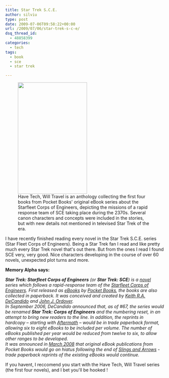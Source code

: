 ```yaml
---
title: Star Trek S.C.E.
author: silviu
type: post
date: 2009-07-06T09:58:22+00:00
url: /2009/07/06/star-trek-s-c-e/
dsq_thread_id:
  - 48858399
categories:
  - tech
tags:
  - book
  - sce
  - star trek

---
```

<div class="wp-block-image is-style-default">
  <figure class="alignright size-full is-resized"><img decoding="async" loading="lazy" src="https://www.silviuvulcan.ro/wp-content/uploads/2021/10/292px-Have_Tech_Will_Travel.jpg" alt="" class="wp-image-3834" width="219" height="353" srcset="https://www.silviuvulcan.ro/wp-content/uploads/2021/10/292px-Have_Tech_Will_Travel.jpg 292w, https://www.silviuvulcan.ro/wp-content/uploads/2021/10/292px-Have_Tech_Will_Travel-186x300.jpg 186w, https://www.silviuvulcan.ro/wp-content/uploads/2021/10/292px-Have_Tech_Will_Travel-130x210.jpg 130w" sizes="(max-width: 219px) 100vw, 219px" /><figcaption>Have Tech, Will Travel is an anthology collecting the first four books from Pocket Books' original eBook series about the Starfleet Corps of Engineers, depicting the missions of a rapid response team of SCE taking place during the 2370s. Several canon characters and concepts were included in the stories, but with new details not mentioned in televised Star Trek of the era.</figcaption></figure>
</div>

I have recently finished reading every novel in the Star Trek S.C.E. series (Star Fleet Corps of Engineers). Being a Star Trek fan I read and like pretty much every Star Trek novel that's out there. But from the ones I read I found SCE very, very good. Nice characters developing in the course of over 60 novels, unexpected plot turns and more.

**Memory Alpha says:**

<address>
  <em><strong>Star Trek: Starfleet Corps of Engineers</strong></em> (or <em><strong>Star Trek: SCE</strong></em>) is a <a title="Novel" href="http://memory-alpha.org/en/wiki/Novel">novel</a> series which follows a rapid-response team of the <a title="Starfleet Corps of Engineers" href="http://memory-alpha.org/en/wiki/Starfleet_Corps_of_Engineers">Starfleet Corps of Engineers</a>. First released as <a title="EBook" href="http://memory-alpha.org/en/wiki/EBook">eBooks</a> by <a title="Pocket Books" href="http://memory-alpha.org/en/wiki/Pocket_Books">Pocket Books</a>, the books are also collected in paperback. It was conceived and created by <a title="Keith R.A. DeCandido" href="http://memory-alpha.org/en/wiki/Keith_R.A._DeCandido">Keith R.A. DeCandido</a> and <a title="John J. Ordover" href="http://memory-alpha.org/en/wiki/John_J._Ordover">John J. Ordover</a>.
</address>

<address>
  In September 2006, DeCandido announced that, as of #67, the series would be renamed <em><strong>Star Trek: Corps of Engineers</strong></em> and the numbering reset, in an attempt to bring new readers to the line. In addition, the reprints in hardcopy – starting with <em><a title="Aftermath" href="http://memory-alpha.org/en/wiki/Aftermath">Aftermath</a></em> – would be in trade paperback format, allowing six to eight eBooks to be included per volume. The number of eBooks published per year would be reduced from twelve to six, to allow other ranges to be developed.
</address>

<address>
  It was announced in <a title="March 2008" href="http://memory-alpha.org/en/wiki/March_2008">March 2008</a> that original eBook publications from Pocket Books would go on hiatus following the end of <em><a title="Slings and Arrows" href="http://memory-alpha.org/en/wiki/Slings_and_Arrows">Slings and Arrows</a></em> - trade paperback reprints of the existing eBooks would continue.
</address>

If you havent, I reccomend you start with the Have Tech, Will Travel series (the first four novels), and I bet you'll be hooked !